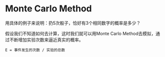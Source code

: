 # Monte Carlo Method

用具体的例子来说明：扔5次骰子，恰好有3个相同数字的概率是多少？

假设我们不知道如何去计算，这时我们就可以用Monte Carlo Method去模拟，通过不断增加实验次数来逼近真实的概率。

```
E = 事件发生的次数 / 实验的总数
```